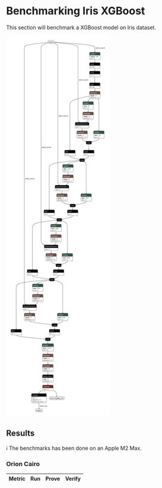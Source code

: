 # Benchmarking Iris XGBoost

This section will benchmark a XGBoost model on Iris dataset. 

![graph netron](iris_xgboost.onnx.png)

## Results

ℹ️ The benchmarks has been done on an Apple M2 Max.

### Orion Cairo

| Metric    | Run        | Prove       | Verify     |
| --------- | ---------- | ----------- | ---------- |
